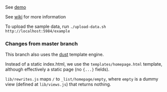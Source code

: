 See [demo](https://thedod.iriscouch.com/example/_design/example-app/_rewrite/)

See [wiki](https://github.com/thedod/kanso-example/wiki) for more information

To upload the sample data, run `./upload-data.sh http://localhost:5984/example`

### Changes from master branch

This branch also uses the [dust](http://akdubya.github.com/dustjs/) template engine.

Instead of a static index.html, we use the `templates/homepage.html` template,
although effectively a static page (no `{...}` fields).

`lib/rewrites.js` maps `/` to `_list/homepage/empty`,
where `empty` is a dummy view (defined at `lib/views.js`) that returns nothing.

